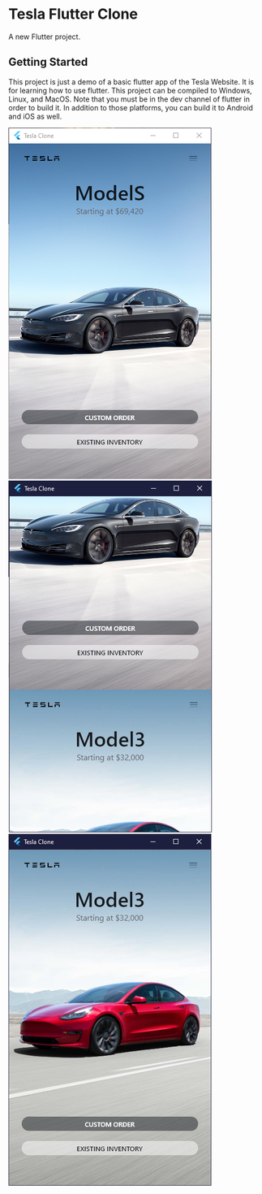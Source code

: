 # Tesla Flutter Clone

A new Flutter project.

## Getting Started

This project is just a demo of a basic flutter app of the Tesla Website.
It is for learning how to use flutter. This project can be compiled to
Windows, Linux, and MacOS. Note that you must be in the dev channel of
flutter in order to build it. In addition to those platforms, you can build
it to Android and iOS as well.

![ Ex1 ](https://github.com/RNubla/Tesla-Flutter-Clone/blob/main/gitAssets/img1.PNG)
![ Ex2 ](https://github.com/RNubla/Tesla-Flutter-Clone/blob/main/gitAssets/img2.PNG)
![ Ex3 ](https://github.com/RNubla/Tesla-Flutter-Clone/blob/main/gitAssets/img3.PNG)
